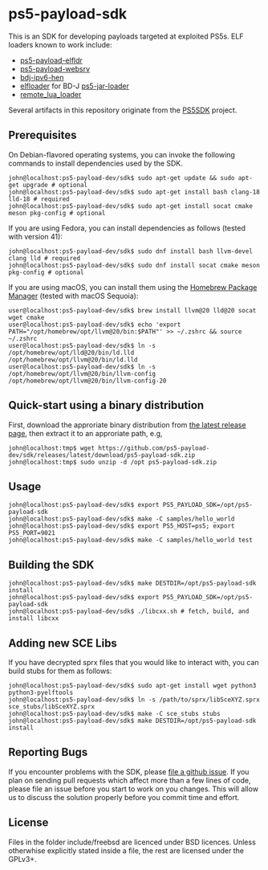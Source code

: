 # ps5-payload-sdk
This is an SDK for developing payloads targeted at exploited PS5s. ELF loaders
known to work include:
- [ps5-payload-elfldr][elfldr]
- [ps5-payload-websrv][websrv]
- [bdj-ipv6-hen][bdj-ipv6-hen]
- [elfloader][elfloader] for BD-J [ps5-jar-loader]
- [remote_lua_loader][remote_lua_loader]

Several artifacts in this repository originate from the [PS5SDK][PS5SDK] project.

## Prerequisites
On Debian-flavored operating systems, you can invoke the following commands to
install dependencies used by the SDK.
```console
john@localhost:ps5-payload-dev/sdk$ sudo apt-get update && sudo apt-get upgrade # optional
john@localhost:ps5-payload-dev/sdk$ sudo apt-get install bash clang-18 lld-18 # required
john@localhost:ps5-payload-dev/sdk$ sudo apt-get install socat cmake meson pkg-config # optional
```

If you are using Fedora, you can install dependencies as follows (tested with version 41):
```console
john@localhost:ps5-payload-dev/sdk$ sudo dnf install bash llvm-devel clang lld # required
john@localhost:ps5-payload-dev/sdk$ sudo dnf install socat cmake meson pkg-config # optional
```

If you are using macOS, you can install them using the [Homebrew Package Manager][macos-brew] (tested with macOS Sequoia):
```console
user@localhost:ps5-payload-dev/sdk$ brew install llvm@20 lld@20 socat wget cmake
user@localhost:ps5-payload-dev/sdk$ echo 'export PATH="/opt/homebrew/opt/llvm@20/bin:$PATH"' >> ~/.zshrc && source ~/.zshrc
user@localhost:ps5-payload-dev/sdk$ ln -s /opt/homebrew/opt/lld@20/bin/ld.lld /opt/homebrew/opt/llvm@20/bin/ld.lld
user@localhost:ps5-payload-dev/sdk$ ln -s /opt/homebrew/opt/llvm@20/bin/llvm-config /opt/homebrew/opt/llvm@20/bin/llvm-config-20
```

## Quick-start using a binary distribution
First, download the approriate binary distribution from [the latest release page][latest-rel],
then extract it to an approriate path, e.g,
```console
john@localhost:tmp$ wget https://github.com/ps5-payload-dev/sdk/releases/latest/download/ps5-payload-sdk.zip
john@localhost:tmp$ sudo unzip -d /opt ps5-payload-sdk.zip
```

## Usage
```console
john@localhost:ps5-payload-dev/sdk$ export PS5_PAYLOAD_SDK=/opt/ps5-payload-sdk
john@localhost:ps5-payload-dev/sdk$ make -C samples/hello_world
john@localhost:ps5-payload-dev/sdk$ export PS5_HOST=ps5; export PS5_PORT=9021
john@localhost:ps5-payload-dev/sdk$ make -C samples/hello_world test
```

## Building the SDK
```console
john@localhost:ps5-payload-dev/sdk$ make DESTDIR=/opt/ps5-payload-sdk install
john@localhost:ps5-payload-dev/sdk$ export PS5_PAYLOAD_SDK=/opt/ps5-payload-sdk
john@localhost:ps5-payload-dev/sdk$ ./libcxx.sh # fetch, build, and install libcxx
```

## Adding new SCE Libs
If you have decrypted sprx files that you would like to interact with, you can
build stubs for them as follows:
```console
john@localhost:ps5-payload-dev/sdk$ sudo apt-get install wget python3 python3-pyelftools
john@localhost:ps5-payload-dev/sdk$ ln -s /path/to/sprx/libSceXYZ.sprx sce_stubs/libSceXYZ.sprx
john@localhost:ps5-payload-dev/sdk$ make -C sce_stubs stubs
john@localhost:ps5-payload-dev/sdk$ make DESTDIR=/opt/ps5-payload-sdk install
```

## Reporting Bugs
If you encounter problems with the SDK, please [file a github issue][issues].
If you plan on sending pull requests which affect more than a few lines of code,
please file an issue before you start to work on you changes. This will allow us
to discuss the solution properly before you commit time and effort.

## License
Files in the folder include/freebsd are licenced under BSD licences.
Unless otherwhise explicitly stated inside a file, the rest are licensed under
the GPLv3+.

[issues]: https://github.com/ps5-payload-dev/sdk/issues/new
[latest-rel]: https://github.com/ps5-payload-dev/sdk/releases/latest
[elfldr]: https://github.com/ps5-payload-dev/elfldr
[websrv]: https://github.com/ps5-payload-dev/websrv
[bdj-ipv6-hen]: https://github.com/ps5-payload-dev/bdj-ipv6-hen
[remote_lua_loader]: https://github.com/shahrilnet/remote_lua_loader
[elfloader]: https://github.com/cryonumb/elfloader
[ps5-jar-loader]: https://github.com/hammer-83/ps5-jar-loader
[PS5SDK]: https://github.com/PS5Dev/PS5SDK
[macos-brew]: https://brew.sh
